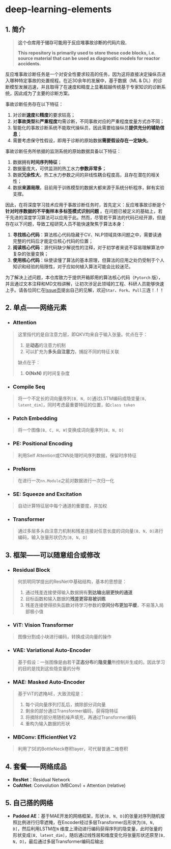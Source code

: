 

# deep-learning-elements

## 1. 简介

> **这个仓库用于储存可能用于反应堆事故诊断的代码片段**。
>
> **This repository is primarily used to store these code blocks, i.e. source material that can be used as diagnostic models for reactor accidents.**

反应堆事故诊断任务是一个对安全性要求较高的任务，因为这将直接决定操纵员进入哪种特定事故的处置规程。在近30余年的发展中，基于数据（ML &
DL）的诊断模型发展迅速，并且取得了在速度和精度上显著超越传统基于专家知识的诊断系统，因此成为了主要的诊断方案。

事故诊断任务存在以下特征：

1. 对诊断**速度**和**精度**的要求较高；
2. 对**事故类型**和**严重程度**均需诊断，不同事故对应的严重程度度量方式亦不同；
3. 智能化的事故诊断系统不能取代操纵员，因此需要给操纵员**提供充分的辅助信息**；
4. 需要考虑保守性假设，即用于诊断的原始数据**需要假设存在一定缺失**。

事故诊断任务所依据的监测系统的原始数据具备以下特征：

1. 数据拥有**时间序列特征**；
2. 数据量庞大，可供监测的热工水力**参数非常多**；
3. 数据**冗余性大**，热工水力参数之间的非线性耦合程度高，且存在潜在的相关性；
4. 数据**来源局限**，目前用于训练模型的数据大都来源于系统分析程序，鲜有实验支撑。

因此，在将深度学习技术应用于事故诊断任务时，首先定义：反应堆事故诊断是个**针对时序数据的不平衡样本多标签模式识别问题**
。在问题已被定义的基础上，若干先进的深度学习算法可以应用于此。然而，尽管若干算法的代码已经开源，但是存在以下问题，导致工程研究人员不能快速聚焦于算法本身：

1. **寻找核心代码**：算法核心代码隐藏于CV、NLP领域具体问题之中，需要读通完整的代码后才能定位核心代码的位置；
2. **阅读核心代码**：源代码缺少解说性的注释，对于初学者来说不容易理解算法中复杂的张量变换；
3. **使用核心代码**：纵使读懂了算法的基本原理，但算法的应用之处仍受制于个人知识和经验的局限性，对于应如何植入算法可能会比较迷茫。

为了解决上述问题，本仓库致力于提供开箱即用的算法核心代码（`Pytorch`
版），并且通过文本注释和MD文档讲解，让初次涉足此领域的工程、科研人员能够快速上手。请各位同仁在[Issue页](https://github.com/lichengyuan98/deep-learning-elements/issues)提出自己的见解，欢迎`Star`、`Fork`、`Pull`三连！！！

## 2. 单点——网络元素

+ ### **Attention**

> 这里指代的是自注意力层，即QKV均来自于输入张量。优点在于：
>
> 1. 是**动态**的注意力机制
> 2. 可以扩充为**多头自注意力**，捕捉不同的特征关联
>
> 缺点在于：
>
> 1. **O(NxN)** 的时间复杂度
>

+ ### **Compile Seq**

> 将一个不定长的词向量序列`[B, N, D]`通过LSTM编码成隐变量`[B, latent_dim]`，同时考虑最重要特征的位置，如`class token`

+ ### **Patch Embedding**

> 将一个图像`[B, C, H, W]`变换成词向量序列`[B, N, D]`

+ ### **PE**: Positional Encoding

> 利用Self Attention或CNN处理时间序列数据，保留时序特征

+ ### **PreNorm**

> 在进行一次`nn.Module`之前对数据进行一次归一化

+ ### **SE**: Squeeze and Excitation

> 自动计算特征层中每个通道的重要度，并加权

+ ### **Transformer**

> 通过多层多头自注意力机制和残差连接对任意长度的词向量`[B, N, D]`进行编码，输入张量形状仍为`[B, N, D]`

## 3. 框架——可以随意组合或修改

+ ### **Residual Block**

> 何凯明同学提出的ResNet中基础结构，基本的思想是：
>
> 1. 通过残差连接使得输入数据拥有**到达输出层更快的通道**
> 1. 目标函数和输入数据的**残差更容易被训练**
> 1. 残差连接使得损失函数对待学习参数的**空间分布更加平缓**，不易落入局部极小值

+ ### **ViT**: Vision Transformer

> 图像分割成小块进行编码，转换成词向量的操作

+ ### **VAE**: Variational Auto-Encoder


> 基于假设：一张图像是由若干**正态分布**的**隐变量**所控制并生成的。因此学习的目的是找到这些隐变量的分布

+ ### **MAE**: Masked Auto-Encoder
> 基于ViT的遮掩AE，大致流程是：
>
> 1. 每个词向量序列打乱后，摘除部分词向量
> 2. 剩余的部分通过Transformer编码，获得隐特征
> 3. 将摘除的部分用随机噪声填充，再通过Transformer编码
> 4. 重构为输入数据的形状

+ ### **MBConv**: EfficientNet V2

> 利用了SE的BottleNeck卷积layer，可代替普通二维卷积

## 4. 套餐——网络成品

+ **ResNet**：Residual Network
+ **CoAtNet**: Convolution (MBConv) + Attention (relative)

## 5. 自己搭的网络

+ **Padded AE**：基于MAE开发的网络框架，形状`[B, N, D]`的张量对序列随机按照比例进行归零遮掩，在Encoder经过多层Transformer后形状为`[B, N, D]`，然后利用LSTM在`N`
  维度上滑动进行编码获得序列的隐变量，此时张量的形状变成`[B, latent_dim]`，随后通过线性层和维度变化将张量形状还原至`[B, N, D]`，最后通过多层Transformer编码后输出